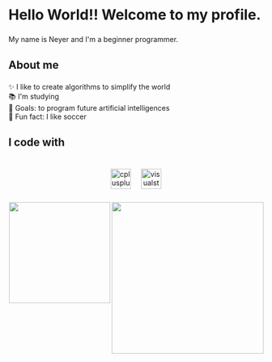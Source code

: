 <h1 align="left">Hello World!! Welcome to my profile.</h1>

###

<p align="left">My name is Neyer and I'm a beginner programmer.</p>

###

<h2 align="left">About me</h2>

###

<p align="left">✨ I like to create algorithms to simplify the world<br>📚 I'm studying<br>🎯 Goals: to program future artificial intelligences<br>🎲 Fun fact: I like soccer</p>

###

<h2 align="left">I code with</h2>

###

<br clear="both">

<div align="center">
  <img src="https://cdn.jsdelivr.net/gh/devicons/devicon/icons/cplusplus/cplusplus-original.svg" height="40" alt="cplusplus logo"  />
  <img width="12" />
  <img src="https://cdn.jsdelivr.net/gh/devicons/devicon/icons/visualstudio/visualstudio-plain.svg" height="40" alt="visualstudio logo"  />
</div>

###

<img align="right" height="300" src="https://www.motorolasolutions.com/content/dam/msi/images/solutions/safety-reimagined/xu/lost_4_final.png"  />

###

<div align="center">
  <img height="200" src="https://images.unsplash.com/photo-1618389041494-8fab89c3f22b?q=80&w=687&auto=format&fit=crop&ixlib=rb-4.1.0&ixid=M3wxMjA3fDB8MHxwaG90by1wYWdlfHx8fGVufDB8fHx8fA%3D%3D"  />
</div>

###
